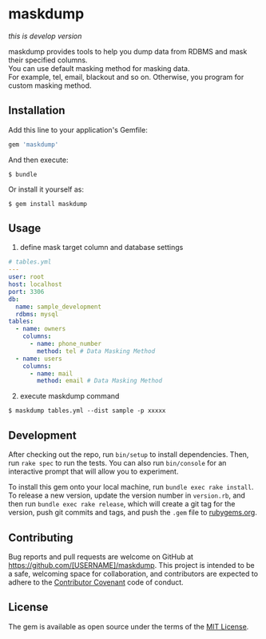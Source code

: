 # maskdump

*this is develop version*

maskdump provides tools to help you dump data from RDBMS and mask their specified columns.  
You can use default masking method for masking data.  
For example, tel, email, blackout and so on. Otherwise, you program for custom masking method.

## Installation

Add this line to your application's Gemfile:

```ruby
gem 'maskdump'
```

And then execute:

```
$ bundle
```

Or install it yourself as:

```
$ gem install maskdump
```

## Usage


1. define mask target column and database settings

```yml
# tables.yml
---
user: root
host: localhost
port: 3306
db: 
  name: sample_development
  rdbms: mysql
tables: 
  - name: owners
    columns: 
      - name: phone_number
        method: tel # Data Masking Method
  - name: users
    columns: 
      - name: mail
        method: email # Data Masking Method
```

2. execute maskdump command

```
$ maskdump tables.yml --dist sample -p xxxxx
```

## Development

After checking out the repo, run `bin/setup` to install dependencies. Then, run `rake spec` to run the tests. You can also run `bin/console` for an interactive prompt that will allow you to experiment.

To install this gem onto your local machine, run `bundle exec rake install`. To release a new version, update the version number in `version.rb`, and then run `bundle exec rake release`, which will create a git tag for the version, push git commits and tags, and push the `.gem` file to [rubygems.org](https://rubygems.org).

## Contributing

Bug reports and pull requests are welcome on GitHub at https://github.com/[USERNAME]/maskdump. This project is intended to be a safe, welcoming space for collaboration, and contributors are expected to adhere to the [Contributor Covenant](http://contributor-covenant.org) code of conduct.


## License

The gem is available as open source under the terms of the [MIT License](http://opensource.org/licenses/MIT).


